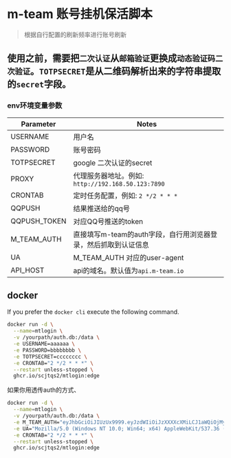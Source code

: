 # m-team 账号挂机保活脚本

> 根据自行配置的刷新频率进行账号刷新
>
## 使用之前，需要把`二次认证`从`邮箱验证`更换成`动态验证码二次验证`。`TOTPSECRET`是从二维码解析出来的字符串提取的`secret`字段。

### env环境变量参数

| Parameter    | Notes                                    |
|--------------|------------------------------------------|
| USERNAME     | 用户名                                      |
| PASSWORD     | 账号密码                                     |
| TOTPSECRET   | google 二次认证的secret                       |
| PROXY        | 代理服务器地址。例如: `http://192.168.50.123:7890` |
| CRONTAB      | 定时任务配置，例如: `2 */2 * * *`                 |
| QQPUSH       | 结果推送给的qq号                                |
| QQPUSH_TOKEN | 对应QQ号推送的token                            |
| M_TEAM_AUTH  | 直接填写m-team的auth字段，自行用浏览器登录，然后抓取到认证信息     |
| UA           | M_TEAM_AUTH 对应的user-agent                |
| API_HOST           | api的域名。默认值为`api.m-team.io`               |

## docker

If you prefer the `docker cli` execute the following command.

```bash
docker run -d \
  --name=mtlogin \
  -v /yourpath/auth.db:/data \
  -e USERNAME=aaaaaa \
  -e PASSWORD=bbbbbbbb \
  -e TOTPSECRET=cccccccc \
  -e CRONTAB="2 */2 * * *" \
  --restart unless-stopped \
  ghcr.io/scjtqs2/mtlogin:edge
```

如果你用透传auth的方式、

```bash
docker run -d \
  --name=mtlogin \
  -v /yourpath/auth.db:/data \
  -e M_TEAM_AUTH="eyJhbGciOiJIUzUx9999.eyJzdWIiOiJzXXXXcXMiLCJ1aWQiOjMyNDI5MiwianRpIjoiY2JlNGE1MWUtZWMzOC00MTExLWEzNmYtY2E5N2RmMGI4NzdhIiwiaXNzIjoiaHR0cHM6Ly9hcGkubS10ZWFtLmNjIiwiaWF0IjoxNzE3MzkzMjk1LCJleHAiOjE3MTk5ODUyOTV9.B1dBTSNHcdSHziNqgGs8zlknxc84XXXXXaiRJNyvSLBkarHQiTzdhN-HA-BZf_AaVYhxwHRSmSDfV41PsRwH_Q" \
  -e UA="Mozilla/5.0 (Windows NT 10.0; Win64; x64) AppleWebKit/537.36 (KHTML, like Gecko) Chrome/125.0.0.0 Safari/537.36 Edg/125.0.0.0" \
  -e CRONTAB="2 */2 * * *" \
  --restart unless-stopped \
  ghcr.io/scjtqs2/mtlogin:edge
```